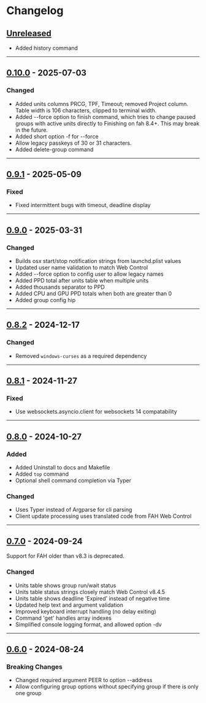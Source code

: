 # Changelog

## [Unreleased]

- Added history command

---

## [0.10.0] - 2025-07-03

### Changed

- Added units columns PRCG, TPF, Timeout; removed Project column.
 Table width is 106 characters, clipped to terminal width.
- Added --force option to finish command,
 which tries to change paused groups with active units directly to Finishing on fah 8.4+.
 This may break in the future.
- Added short option -f for --force
- Allow legacy passkeys of 30 or 31 characters.
- Added delete-group command

---

## [0.9.1] - 2025-05-09

### Fixed

- Fixed intermittent bugs with timeout, deadline display

---

## [0.9.0] - 2025-03-31

### Changed

- Builds osx start/stop notification strings from launchd.plist values
- Updated user name validation to match Web Control
- Added --force option to config user to allow legacy names
- Added PPD total after units table when multiple units
- Added thousands separator to PPD
- Added CPU and GPU PPD totals when both are greater than 0
- Added group config hip

---

## [0.8.2] - 2024-12-17

### Changed

- Removed `windows-curses` as a required dependency

---

## [0.8.1] - 2024-11-27

### Fixed

- Use websockets.asyncio.client for websockets 14 compatability

---

## [0.8.0] - 2024-10-27

### Added

- Added Uninstall to docs and Makefile
- Added `top` command
- Optional shell command completion via Typer

### Changed

- Uses Typer instead of Argparse for cli parsing
- Client update processing uses translated code from FAH Web Control

---

## [0.7.0] - 2024-09-24

Support for FAH older than v8.3 is deprecated.

### Changed

- Units table shows group run/wait status
- Units table status strings closely match Web Control v8.4.5
- Units table shows deadline 'Expired' instead of negative time
- Updated help text and argument validation
- Improved keyboard interrupt handling (no delay exiting)
- Command 'get' handles array indexes
- Simplified console logging format, and allowed option -dv

---

## [0.6.0] - 2024-08-24

### Breaking Changes

- Changed required argument PEER to option --address
- Allow configuring group options without specifying group if there is only one group


[unreleased]: https://github.com/kbernhagen/lufah/compare/0.10.0...HEAD
[0.10.0]: https://github.com/kbernhagen/lufah/compare/0.9.1...0.10.0
[0.9.1]: https://github.com/kbernhagen/lufah/compare/0.9.0...0.9.1
[0.9.0]: https://github.com/kbernhagen/lufah/compare/0.8.2...0.9.0
[0.8.2]: https://github.com/kbernhagen/lufah/compare/0.8.1...0.8.2
[0.8.1]: https://github.com/kbernhagen/lufah/compare/0.8.0...0.8.1
[0.8.0]: https://github.com/kbernhagen/lufah/compare/0.7.0...0.8.0
[0.7.0]: https://github.com/kbernhagen/lufah/compare/0.6.0...0.7.0
[0.6.0]: https://github.com/kbernhagen/lufah/compare/0.5.0...0.6.0

